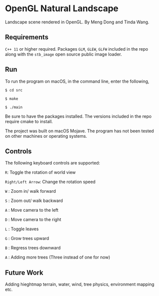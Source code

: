 # OpenGL Natural Landscape
Landscape scene rendered in OpenGL. By Meng Dong and Tinda Wang.

## Requirements
`C++ 11` or higher required. Packages `GLM`, `GLEW`, `GLFW` included in the repo along with the `stb_image` open source public image loader.

## Run
To run the program on macOS, in the command line, enter the following,

```$ cd src```

```$ make```

```$ ./main```

Be sure to have the packages installed. The versions included in the repo require cmake to install.

The project was built on macOS Mojave. The program has not been tested on other machines or operating systems.

## Controls

The following keyboard controls are supported:

 `R`: Toggle the rotation of world view 
 
 `Right/Left Arrow`: Change the rotation speed
 
 `W` : Zoom in/ walk forward
 
 `S` : Zoom out/ walk backward
 
 `A` : Move camera to the left
 
 `D` : Move camera to the right 
 
 `L` : Toggle leaves
 
 `G` : Grow trees upward  
 
 `B` : Regress trees downward
 
 `A` : Adding more trees (Three instead of one for now)

## Future Work
Adding hieghtmap terrain, water, wind, tree physics, environment mapping etc.
